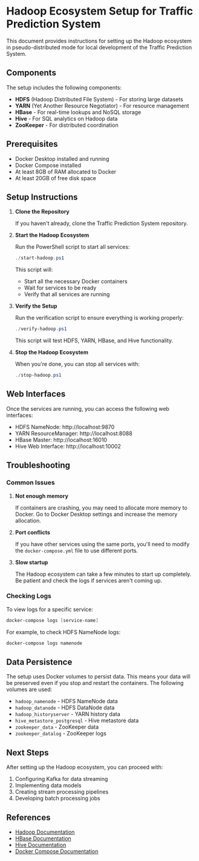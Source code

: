 # Hadoop Ecosystem Setup for Traffic Prediction System

This document provides instructions for setting up the Hadoop ecosystem in pseudo-distributed mode for local development of the Traffic Prediction System.

## Components

The setup includes the following components:

- **HDFS** (Hadoop Distributed File System) - For storing large datasets
- **YARN** (Yet Another Resource Negotiator) - For resource management
- **HBase** - For real-time lookups and NoSQL storage
- **Hive** - For SQL analytics on Hadoop data
- **ZooKeeper** - For distributed coordination

## Prerequisites

- Docker Desktop installed and running
- Docker Compose installed
- At least 8GB of RAM allocated to Docker
- At least 20GB of free disk space

## Setup Instructions

1. **Clone the Repository**

   If you haven't already, clone the Traffic Prediction System repository.

2. **Start the Hadoop Ecosystem**

   Run the PowerShell script to start all services:

   ```powershell
   ./start-hadoop.ps1
   ```

   This script will:
   - Start all the necessary Docker containers
   - Wait for services to be ready
   - Verify that all services are running

3. **Verify the Setup**

   Run the verification script to ensure everything is working properly:

   ```powershell
   ./verify-hadoop.ps1
   ```

   This script will test HDFS, YARN, HBase, and Hive functionality.

4. **Stop the Hadoop Ecosystem**

   When you're done, you can stop all services with:

   ```powershell
   ./stop-hadoop.ps1
   ```

## Web Interfaces

Once the services are running, you can access the following web interfaces:

- HDFS NameNode: http://localhost:9870
- YARN ResourceManager: http://localhost:8088
- HBase Master: http://localhost:16010
- Hive Web Interface: http://localhost:10002

## Troubleshooting

### Common Issues

1. **Not enough memory**

   If containers are crashing, you may need to allocate more memory to Docker. Go to Docker Desktop settings and increase the memory allocation.

2. **Port conflicts**

   If you have other services using the same ports, you'll need to modify the `docker-compose.yml` file to use different ports.

3. **Slow startup**

   The Hadoop ecosystem can take a few minutes to start up completely. Be patient and check the logs if services aren't coming up.

### Checking Logs

To view logs for a specific service:

```powershell
docker-compose logs [service-name]
```

For example, to check HDFS NameNode logs:

```powershell
docker-compose logs namenode
```

## Data Persistence

The setup uses Docker volumes to persist data. This means your data will be preserved even if you stop and restart the containers. The following volumes are used:

- `hadoop_namenode` - HDFS NameNode data
- `hadoop_datanode` - HDFS DataNode data
- `hadoop_historyserver` - YARN history data
- `hive_metastore_postgresql` - Hive metastore data
- `zookeeper_data` - ZooKeeper data
- `zookeeper_datalog` - ZooKeeper logs

## Next Steps

After setting up the Hadoop ecosystem, you can proceed with:

1. Configuring Kafka for data streaming
2. Implementing data models
3. Creating stream processing pipelines
4. Developing batch processing jobs

## References

- [Hadoop Documentation](https://hadoop.apache.org/docs/)
- [HBase Documentation](https://hbase.apache.org/book.html)
- [Hive Documentation](https://cwiki.apache.org/confluence/display/Hive/GettingStarted)
- [Docker Compose Documentation](https://docs.docker.com/compose/)